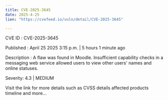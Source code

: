 ```yaml
---
title: CVE-2025-3645
date: 2025-4-25
lien: "https://cvefeed.io/vuln/detail/CVE-2025-3645"

---
```


CVE ID : CVE-2025-3645

Published :  April 25
2025
3:15 p.m. | 5 hours
1 minute ago

Description : A flaw was found in Moodle. Insufficient capability checks in a messaging web service allowed users to view other users' names and online statuses.

Severity: 4.3 | MEDIUM

Visit the link for more details
such as CVSS details
affected products
timeline
and more...
